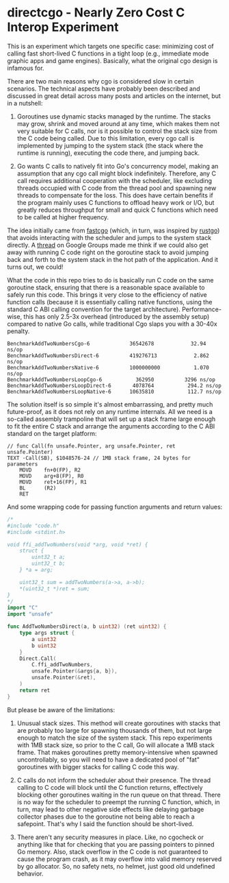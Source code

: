 # directcgo - Nearly Zero Cost C Interop Experiment

This is an experiment which targets one specific case: minimizing cost of calling fast short-lived C functions in a tight loop (e.g., immediate mode graphic apps and game engines). Basically, what the original cgo design is infamous for.

There are two main reasons why cgo is considered slow in certain scenarios. The technical aspects have probably been described and discussed in great detail across many posts and articles on the internet, but in a nutshell:

 1. Goroutines use dynamic stacks managed by the runtime. The stacks may grow, shrink and moved around at any time, which makes them not very suitable for C calls, nor is it possible to control the stack size from the C code being called. Due to this limitation, every cgo call is implemented by jumping to the system stack (the stack where the runtime is running), executing the code there, and jumping back.

 2. Go wants C calls to natively fit into Go's concurrency model, making an assumption that any cgo call might block indefinitely. Therefore, any C call requires additional cooperation with the scheduler, like excluding threads occupied with C code from the thread pool and spawning new threads to compensate for the loss. This does have certain benefits if the program mainly uses C functions to offload heavy work or I/O, but greatly reduces throughput for small and quick C functions which need to be called at higher frequency.

The idea initially came from [fastcgo][1] (which, in turn, was inspired by [rustgo][2]) that avoids interacting with the scheduler and jumps to the system stack directly. A [thread][3] on Google Groups made me think if we could also get away with running C code right on the goroutine stack to avoid jumping back and forth to the system stack in the hot path of the application. And it turns out, we could!

What the code in this repo tries to do is basically run C code on the same goroutine stack, ensuring that there is a reasonable space available to safely run this code. This brings it very close to the efficiency of native function calls (because it is essentially calling native functions, using the standard C ABI calling convention for the target architecture). Performance-wise, this has only 2.5-3x overhead (introduced by the assembly setup) compared to native Go calls, while traditional Cgo slaps you with a 30-40x penalty.

```
BenchmarkAddTwoNumbersCgo-6          	36542678	        32.94 ns/op
BenchmarkAddTwoNumbersDirect-6       	419276713	         2.862 ns/op
BenchmarkAddTwoNumbersNative-6       	1000000000	         1.070 ns/op
BenchmarkAddTwoNumbersLoopCgo-6      	  362950	      3296 ns/op
BenchmarkAddTwoNumbersLoopDirect-6   	 4078764	       294.2 ns/op
BenchmarkAddTwoNumbersLoopNative-6   	10635810	       112.7 ns/op
```

The solution itself is so simple it's almost embarrassing, and pretty much future-proof, as it does not rely on any runtime internals. All we need is a so-called assembly trampoline that will set up a stack frame large enough to fit the entire C stack and arrange the arguments according to the C ABI standard on the target platform:

```
// func Call(fn unsafe.Pointer, arg unsafe.Pointer, ret unsafe.Pointer)
TEXT ·Call(SB), $1048576-24 // 1MB stack frame, 24 bytes for parameters
    MOVD    fn+0(FP), R2
    MOVD    arg+8(FP), R0
    MOVD    ret+16(FP), R1
    BL      (R2)
    RET
```

And some wrapping code for passing function arguments and return values:

```go
/*
#include "code.h"
#include <stdint.h>

void ffi_addTwoNumbers(void *arg, void *ret) {
    struct { 
        uint32_t a; 
        uint32_t b;
    } *a = arg;

    uint32_t sum = addTwoNumbers(a->a, a->b);
    *(uint32_t *)ret = sum;
}
*/
import "C"
import "unsafe"

func AddTwoNumbersDirect(a, b uint32) (ret uint32) {
    type args struct {
        a uint32
        b uint32
    }
    Direct.Call(
        C.ffi_addTwoNumbers, 
        unsafe.Pointer(&args{a, b}), 
        unsafe.Pointer(&ret),
    )
    return ret
}
```

But please be aware of the limitations:

 1. Unusual stack sizes. This method will create goroutines with stacks that are probably too large for spawning thousands of them, but not large enough to match the size of the system stack. This repo experiments with 1MB stack size, so prior to the C call, Go will allocate a 1MB stack frame. That makes goroutines pretty memory-intensive when spawned uncontrollably, so you will need to have a dedicated pool of "fat" goroutines with bigger stacks for calling C code this way.

 2. C calls do not inform the scheduler about their presence. The thread calling to C code will block until the C function returns, effectively blocking other goroutines waiting in the run queue on that thread. There is no way for the scheduler to preempt the running C function, which, in turn, may lead to other negative side effects like delaying garbage collector phases due to the goroutine not being able to reach a safepoint. That's why I said the function should be short-lived.

 3. There aren't any security measures in place. Like, no cgocheck or anything like that for checking that you are passing pointers to pinned Go memory. Also, stack overflow in the C code is not guaranteed to cause the program crash, as it may overflow into valid memory reserved by go allocator. So, no safety nets, no helmet, just good old undefined behavior. 

[1]: https://github.com/petermattis/fastcgo
[2]: https://words.filippo.io/rustgo/
[3]: https://groups.google.com/g/golang-nuts/c/_YrvM8OO6QY
